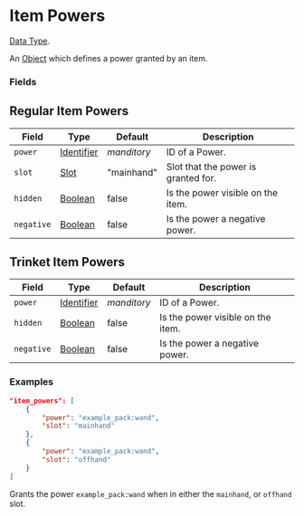 # Item Powers

[Data Type](../data_types.md).

An [Object](object.md) which defines a power granted by an item.


### Fields

## Regular Item Powers

Field  | Type | Default | Description
-------|------|---------|-------------
`power` | [Identifier](identifier.md) | *manditory* | ID of a Power.
`slot` | [Slot](integer.md) | "mainhand" | Slot that the power is granted for.
`hidden` | [Boolean](boolean.md) | false | Is the power visible on the item.
`negative` | [Boolean](boolean.md) | false | Is the power a negative power.

## Trinket Item Powers

Field  | Type | Default | Description
-------|------|---------|-------------
`power` | [Identifier](identifier.md) | *manditory* | ID of a Power.
`hidden` | [Boolean](boolean.md) | false | Is the power visible on the item.
`negative` | [Boolean](boolean.md) | false | Is the power a negative power.


### Examples

```json
"item_powers": [
	{
		"power": "example_pack:wand",
		"slot": "mainhand"
	},
	{
		"power": "example_pack:wand",
		"slot": "offhand"
	}
]
```
Grants the power `example_pack:wand` when in either the `mainhand`, or `offhand` slot.
